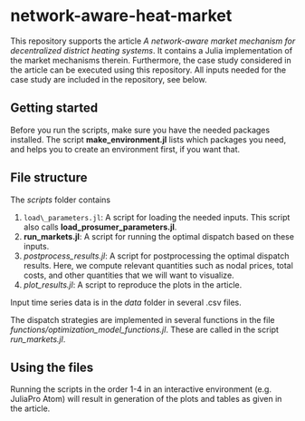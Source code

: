 # network-aware-heat-market
This repository supports the article _A network-aware market mechanism for decentralized district
 heating systems_. It contains a Julia implementation of the market mechanisms therein. Furthermore,
  the case study considered in the article can be executed using this repository. All inputs needed
   for the case study are included in the repository, see below.

## Getting started
Before you run the scripts, make sure you have the needed packages installed. The script
 **make_environment.jl** lists which packages you need, and helps you to create an environment
 first, if you want that.

## File structure
The _scripts_ folder contains
1. ```load\_parameters.jl```: A script for loading the needed inputs.
This script also calls **load\_prosumer\_parameters.jl**.
2. **run\_markets.jl**: A script for running the optimal dispatch based on these inputs.
3. _postprocess\_results.jl_: A script for postprocessing the optimal dispatch results.
Here, we compute relevant quantities such as nodal prices, total costs, and other quantities
that we will want to visualize.
4. _plot\_results.jl_: A script to reproduce the plots in the article.

Input time series data is in the _data_ folder in several .csv files.

The dispatch strategies are implemented in several functions in the file
_functions/optimization_model_functions.jl_. These are called in the script _run\_markets.jl_.

## Using the files
Running the scripts in the order 1-4 in an interactive environment (e.g. JuliaPro Atom) will result in
 generation of the plots and tables as given in the article.


